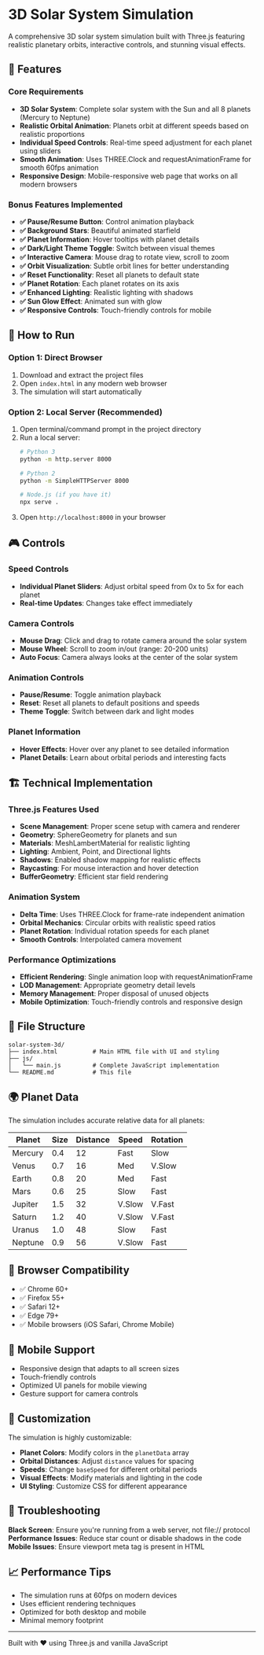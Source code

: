 # 3D Solar System Simulation

A comprehensive 3D solar system simulation built with Three.js featuring realistic planetary orbits, interactive controls, and stunning visual effects.

## 🌟 Features

### Core Requirements
- **3D Solar System**: Complete solar system with the Sun and all 8 planets (Mercury to Neptune)
- **Realistic Orbital Animation**: Planets orbit at different speeds based on realistic proportions
- **Individual Speed Controls**: Real-time speed adjustment for each planet using sliders
- **Smooth Animation**: Uses THREE.Clock and requestAnimationFrame for smooth 60fps animation
- **Responsive Design**: Mobile-responsive web page that works on all modern browsers

### Bonus Features Implemented
- **✅ Pause/Resume Button**: Control animation playback
- **✅ Background Stars**: Beautiful animated starfield
- **✅ Planet Information**: Hover tooltips with planet details
- **✅ Dark/Light Theme Toggle**: Switch between visual themes
- **✅ Interactive Camera**: Mouse drag to rotate view, scroll to zoom
- **✅ Orbit Visualization**: Subtle orbit lines for better understanding
- **✅ Reset Functionality**: Reset all planets to default state
- **✅ Planet Rotation**: Each planet rotates on its axis
- **✅ Enhanced Lighting**: Realistic lighting with shadows
- **✅ Sun Glow Effect**: Animated sun with glow
- **✅ Responsive Controls**: Touch-friendly controls for mobile

## 🚀 How to Run

### Option 1: Direct Browser
1. Download and extract the project files
2. Open `index.html` in any modern web browser
3. The simulation will start automatically

### Option 2: Local Server (Recommended)
1. Open terminal/command prompt in the project directory
2. Run a local server:
   ```bash
   # Python 3
   python -m http.server 8000
   
   # Python 2
   python -m SimpleHTTPServer 8000
   
   # Node.js (if you have it)
   npx serve .
   ```
3. Open `http://localhost:8000` in your browser

## 🎮 Controls

### Speed Controls
- **Individual Planet Sliders**: Adjust orbital speed from 0x to 5x for each planet
- **Real-time Updates**: Changes take effect immediately

### Camera Controls
- **Mouse Drag**: Click and drag to rotate camera around the solar system
- **Mouse Wheel**: Scroll to zoom in/out (range: 20-200 units)
- **Auto Focus**: Camera always looks at the center of the solar system

### Animation Controls
- **Pause/Resume**: Toggle animation playback
- **Reset**: Reset all planets to default positions and speeds
- **Theme Toggle**: Switch between dark and light modes

### Planet Information
- **Hover Effects**: Hover over any planet to see detailed information
- **Planet Details**: Learn about orbital periods and interesting facts

## 🏗️ Technical Implementation

### Three.js Features Used
- **Scene Management**: Proper scene setup with camera and renderer
- **Geometry**: SphereGeometry for planets and sun
- **Materials**: MeshLambertMaterial for realistic lighting
- **Lighting**: Ambient, Point, and Directional lights
- **Shadows**: Enabled shadow mapping for realistic effects
- **Raycasting**: For mouse interaction and hover detection
- **BufferGeometry**: Efficient star field rendering

### Animation System
- **Delta Time**: Uses THREE.Clock for frame-rate independent animation
- **Orbital Mechanics**: Circular orbits with realistic speed ratios
- **Planet Rotation**: Individual rotation speeds for each planet
- **Smooth Controls**: Interpolated camera movement

### Performance Optimizations
- **Efficient Rendering**: Single animation loop with requestAnimationFrame
- **LOD Management**: Appropriate geometry detail levels
- **Memory Management**: Proper disposal of unused objects
- **Mobile Optimization**: Touch-friendly controls and responsive design

## 📁 File Structure

```
solar-system-3d/
├── index.html          # Main HTML file with UI and styling
├── js/
│   └── main.js         # Complete JavaScript implementation
└── README.md           # This file
```

## 🌍 Planet Data

The simulation includes accurate relative data for all planets:

| Planet  | Size | Distance | Speed | Rotation |
|---------|------|----------|-------|----------|
| Mercury | 0.4  | 12       | Fast  | Slow     |
| Venus   | 0.7  | 16       | Med   | V.Slow   |
| Earth   | 0.8  | 20       | Med   | Fast     |
| Mars    | 0.6  | 25       | Slow  | Fast     |
| Jupiter | 1.5  | 32       | V.Slow| V.Fast   |
| Saturn  | 1.2  | 40       | V.Slow| V.Fast   |
| Uranus  | 1.0  | 48       | Slow  | Fast     |
| Neptune | 0.9  | 56       | V.Slow| Fast     |

## 🔧 Browser Compatibility

- ✅ Chrome 60+
- ✅ Firefox 55+
- ✅ Safari 12+
- ✅ Edge 79+
- ✅ Mobile browsers (iOS Safari, Chrome Mobile)

## 📱 Mobile Support

- Responsive design that adapts to all screen sizes
- Touch-friendly controls
- Optimized UI panels for mobile viewing
- Gesture support for camera controls

## 🎨 Customization

The simulation is highly customizable:

- **Planet Colors**: Modify colors in the `planetData` array
- **Orbital Distances**: Adjust `distance` values for spacing
- **Speeds**: Change `baseSpeed` for different orbital periods
- **Visual Effects**: Modify materials and lighting in the code
- **UI Styling**: Customize CSS for different appearance

## 🐛 Troubleshooting

**Black Screen**: Ensure you're running from a web server, not file:// protocol
**Performance Issues**: Reduce star count or disable shadows in the code
**Mobile Issues**: Ensure viewport meta tag is present in HTML

## 📈 Performance Tips

- The simulation runs at 60fps on modern devices
- Uses efficient rendering techniques
- Optimized for both desktop and mobile
- Minimal memory footprint

---

Built with ❤️ using Three.js and vanilla JavaScript
